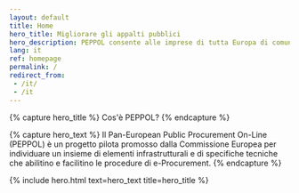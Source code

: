 ```yaml
---
layout: default
title: Home
hero_title: Migliorare gli appalti pubblici
hero_description: PEPPOL consente alle imprese di tutta Europa di comunicare elettronicamente con gli acquirenti pubblici in varie fasi della procedura di appalto.
lang: it
ref: homepage
permalink: /
redirect_from:
 - /it/
 - /it
---
```

{% capture hero_title %}
Cos'è PEPPOL?
{% endcapture %}

{% capture hero_text %}
Il Pan-European Public Procurement On-Line (PEPPOL) è un progetto pilota
promosso dalla Commissione Europea per individuare un insieme di elementi
infrastrutturali e di specifiche tecniche che abilitino e facilitino le
procedure di e-Procurement.
{% endcapture %}

{% include hero.html text=hero_text title=hero_title %}
